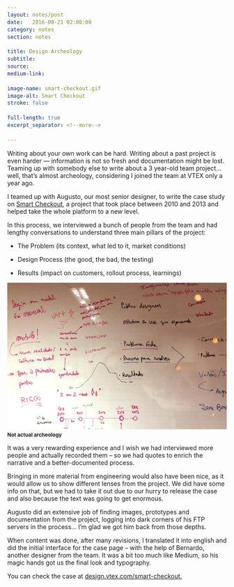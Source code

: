 ```yaml
---
layout: notes/post
date:   2016-08-21 02:00:00
category: notes
section: notes

title: Design Archeology
subtitle:
source:
medium-link:

image-name: smart-checkout.gif
image-alt: Smart Checkout
stroke: false

full-length: true
excerpt_separator: <!--more-->

---
```


Writing about your own work can be hard. Writing about a past project is even harder — information is not so fresh and documentation might be lost. Teaming up with somebody else to write about a 3 year-old team project… well, that’s almost archeology, considering I joined the team at VTEX only a year ago.

I teamed up with Augusto, our most senior designer, to write the case study on [Smart Checkout](http://design.vtex.com/smart-checkout), a project that took place between 2010 and 2013 and helped take the whole platform to a new level.

<!--more-->

In this process, we interviewed a bunch of people from the team and had lengthy conversations to understand three main pillars of the project:

* The Problem (its context, what led to it, market conditions)

* Design Process (the good, the bad, the testing)

* Results (impact on customers, rollout process, learnings)

![Pictured: not actual archeology](/assets/images/articles/2016/08/archeology.png)
<small><strong>Not actual archeology</strong></small>

It was a very rewarding experience and I wish we had interviewed more people and actually recorded them – so we had quotes to enrich the narrative and a better-documented process.

Bringing in more material from engineering would also have been nice, as it would allow us to show different lenses from the project. We did have some info on that, but we had to take it out due to our hurry to release the case and also because the text was going to get enormous.

Augusto did an extensive job of finding images, prototypes and documentation from the project, logging into dark corners of his FTP servers in the process… I’m glad we got him back from those depths.

When content was done, after many revisions, I translated it into english and did the initial interface for the case page – with the help of Bernardo, another designer from the team. It was a bit too much like Medium, so his magic hands got us the final look and typography.

You can check the case at [design.vtex.com/smart-checkout.](http://design.vtex.com/smart-checkout)
